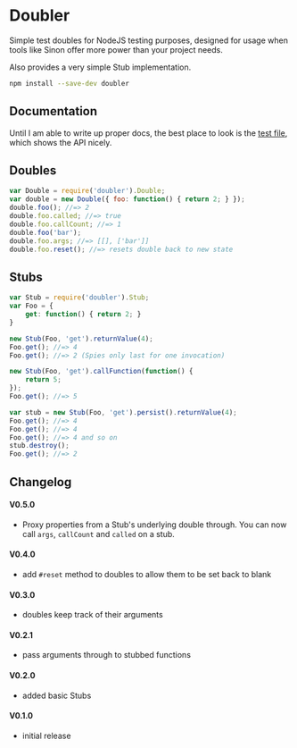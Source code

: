 # Doubler

Simple test doubles for NodeJS testing purposes, designed for usage when tools like Sinon offer more power than your project needs.

Also provides a very simple Stub implementation.

```sh
npm install --save-dev doubler
```

## Documentation

Until I am able to write up proper docs, the best place to look is the [test file](https://github.com/jackfranklin/doubler/blob/master/test/doubles.js), which shows the API nicely.

## Doubles

```js
var Double = require('doubler').Double;
var double = new Double({ foo: function() { return 2; } });
double.foo(); //=> 2
double.foo.called; //=> true
double.foo.callCount; //=> 1
double.foo('bar');
double.foo.args; //=> [[], ['bar']]
double.foo.reset(); //=> resets double back to new state
```

## Stubs

```js
var Stub = require('doubler').Stub;
var Foo = {
    get: function() { return 2; }
}

new Stub(Foo, 'get').returnValue(4);
Foo.get(); //=> 4
Foo.get(); //=> 2 (Spies only last for one invocation)

new Stub(Foo, 'get').callFunction(function() {
    return 5;
});
Foo.get(); //=> 5

var stub = new Stub(Foo, 'get').persist().returnValue(4);
Foo.get(); //=> 4
Foo.get(); //=> 4
Foo.get(); //=> 4 and so on
stub.destroy();
Foo.get(); //=> 2
```


## Changelog

#### V0.5.0
- Proxy properties from a Stub's underlying double through. You can now call `args`, `callCount` and `called` on a stub.

#### V0.4.0
- add `#reset` method to doubles to allow them to be set back to blank

#### V0.3.0
- doubles keep track of their arguments

#### V0.2.1
- pass arguments through to stubbed functions

#### V0.2.0
- added basic Stubs

#### V0.1.0
- initial release
